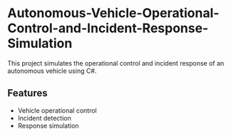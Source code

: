 # Autonomous-Vehicle-Operational-Control-and-Incident-Response-Simulation

This project simulates the operational control and incident response of an autonomous vehicle using C#.

## Features
- Vehicle operational control
- Incident detection
- Response simulation
